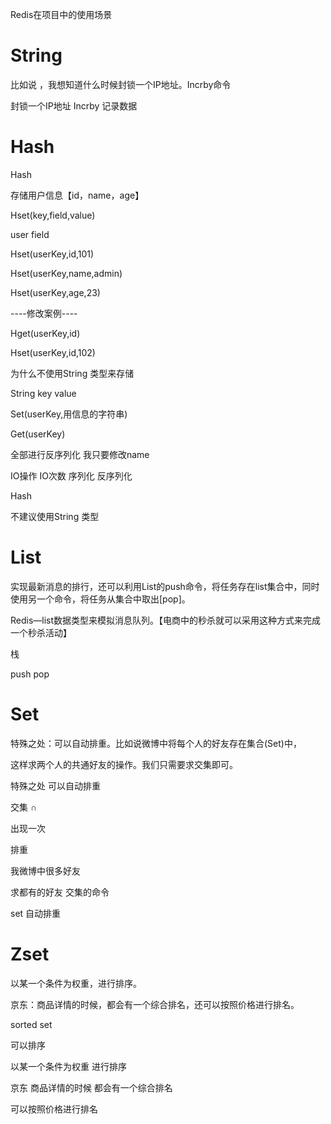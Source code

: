 Redis在项目中的使用场景

# String

  比如说 ，我想知道什么时候封锁一个IP地址。Incrby命令  

封锁一个IP地址 Incrby  记录数据

# Hash



Hash

存储用户信息【id，name，age】

Hset(key,field,value)

user  field 

Hset(userKey,id,101)

Hset(userKey,name,admin)

Hset(userKey,age,23)

----修改案例----

Hget(userKey,id)

Hset(userKey,id,102)

为什么不使用String 类型来存储

String   key  value  

Set(userKey,用信息的字符串)

Get(userKey)

全部进行反序列化   我只要修改name

IO操作    IO次数  序列化 反序列化  

Hash

不建议使用String 类型



# List

实现最新消息的排行，还可以利用List的push命令，将任务存在list集合中，同时使用另一个命令，将任务从集合中取出[pop]。

Redis—list数据类型来模拟消息队列。【电商中的秒杀就可以采用这种方式来完成一个秒杀活动】

栈   

push   pop



# Set

特殊之处：可以自动排重。比如说微博中将每个人的好友存在集合(Set)中，

这样求两个人的共通好友的操作。我们只需要求交集即可。

特殊之处  可以自动排重



交集  ∩  

出现一次   

排重



我微博中很多好友  

求都有的好友  交集的命令

set  自动排重  



# Zset

以某一个条件为权重，进行排序。

京东：商品详情的时候，都会有一个综合排名，还可以按照价格进行排名。

sorted  set

可以排序 

以某一个条件为权重  进行排序

京东 商品详情的时候 都会有一个综合排名

可以按照价格进行排名 

